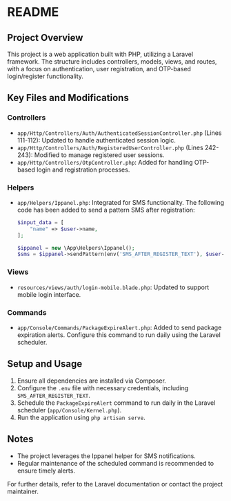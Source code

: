 # README

## Project Overview
This project is a web application built with PHP, utilizing a Laravel framework. The structure includes controllers, models, views, and routes, with a focus on authentication, user registration, and OTP-based login/register functionality.

## Key Files and Modifications
### Controllers
- `app/Http/Controllers/Auth/AuthenticatedSessionController.php` (Lines 111-112): Updated to handle authenticated session logic.
- `app/Http/Controllers/Auth/RegisteredUserController.php` (Lines 242-243): Modified to manage registered user sessions.
- `app/Http/Controllers/OtpController.php`: Added for handling OTP-based login and registration processes.

### Helpers
- `app/Helpers/Ippanel.php`: Integrated for SMS functionality. The following code has been added to send a pattern SMS after registration:
  ```php
  $input_data = [
      "name" => $user->name,
  ];

  $ippanel = new \App\Helpers\Ippanel();
  $sms = $ippanel->sendPattern(env('SMS_AFTER_REGISTER_TEXT'), $user->phone_number, $input_data);
  ```

### Views
- `resources/views/auth/login-mobile.blade.php`: Updated to support mobile login interface.

### Commands
- `app/Console/Commands/PackageExpireAlert.php`: Added to send package expiration alerts. Configure this command to run daily using the Laravel scheduler.

## Setup and Usage
1. Ensure all dependencies are installed via Composer.
2. Configure the `.env` file with necessary credentials, including `SMS_AFTER_REGISTER_TEXT`.
3. Schedule the `PackageExpireAlert` command to run daily in the Laravel scheduler (`app/Console/Kernel.php`).
4. Run the application using `php artisan serve`.

## Notes
- The project leverages the Ippanel helper for SMS notifications.
- Regular maintenance of the scheduled command is recommended to ensure timely alerts.

For further details, refer to the Laravel documentation or contact the project maintainer.